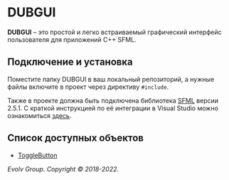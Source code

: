 # DUBGUI
**DUBGUI** – это простой и легко встраиваемый графический интерфейс пользователя для приложений C++ SFML. 
## Подключение и установка
Поместите папку DUBGUI в ваш локальный репозиторий, а нужные файлы включите в проект через директиву `#include`.

Также в проекте должна быть подключена библиотека [SFML](https://www.sfml-dev.org/download.php) версии 2.5.1. С краткой инструкцией по её интеграции в Visual Studio можно ознакомиться [здесь](https://kychka-pc.ru/sfml/urok-1-podklyuchenie-biblioteki-k-srede-razrabotki-visual-studio-2013.html). 
## Список доступных объектов

* [ToggleButton](https://github.com/DUB1401/DUBGUI/blob/main/Documentation/ToggleButton.md)

*Evolv Group. Copyright © 2018-2022.*
